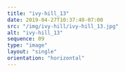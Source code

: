 ```yaml
---
title: "ivy-hill_13"
date: 2019-04-27T10:37:40-07:00
src: "/img/ivy-hill/ivy-hill_13.jpg"
alt: "ivy-hill_13"
sequence: 09
type: "image"
layout: "single"
orientation: "horizontal"
---
```

